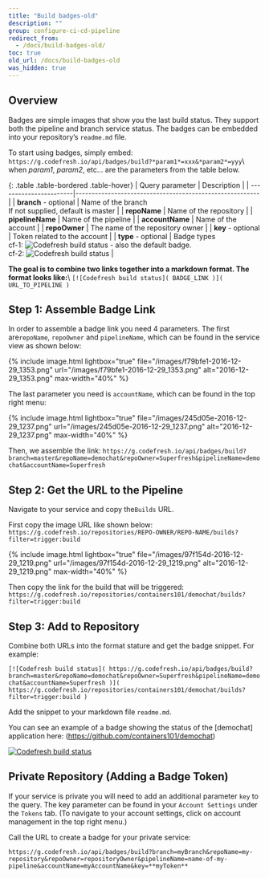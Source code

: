```yaml
---
title: "Build badges-old"
description: ""
group: configure-ci-cd-pipeline
redirect_from:
  - /docs/build-badges-old/
toc: true
old_url: /docs/build-badges-old
was_hidden: true
---
```

## Overview

Badges are simple images that show you the last build status. They support both the pipeline and branch service status.
The badges can be embedded into your repository’s `readme.md` file.

To start using badges, simply embed: 
`https://g.codefresh.io/api/badges/build?*param1*=xxx&*param2*=yyy`\\
when *param1*, *param2*, etc... are the parameters from the table below.

{: .table .table-bordered .table-hover}
| Query parameter        | Description                                              |
| -----------------------|--------------------------------------------------------- |
| **branch** - optional  | Name of the branch<br/>If not supplied, default is master   |
| **repoName**           | Name of the repository                                   |
| **pipelineName**       | Name of the pipeline                                     |
| **accountName**        | Name of the account                                      |
| **repoOwner**          | The name of the repository owner                         |
| **key** - optional     | Token related to the account                             |
| **type** - optional    | Badge types<br/>cf-1: ![Codefresh build status]( http://g.codefresh.io/api/badges/build/template/urls/cf-1) - also the default badge.<br/>cf-2: ![Codefresh build status]( http://g.codefresh.io/api/badges/build/template/urls/cf-2)   |

**The goal is to combine two links together into a markdown format. The format looks like:**\\
`[![Codefresh build status]( BADGE_LINK )]( URL_TO_PIPELINE )`

## Step 1: Assemble Badge Link

In order to assemble a badge link you need 4 parameters.
The first are`repoName`, `repoOwner` and `pipelineName`, which can be found in the service view as shown below:

{% include image.html 
lightbox="true" 
file="/images/f79bfe1-2016-12-29_1353.png" 
url="/images/f79bfe1-2016-12-29_1353.png" 
alt="2016-12-29_1353.png" 
max-width="40%" 
%}

The last parameter you need is `accountName`, which can be found in the top right menu:

{% include image.html 
lightbox="true" 
file="/images/245d05e-2016-12-29_1237.png" 
url="/images/245d05e-2016-12-29_1237.png" 
alt="2016-12-29_1237.png" 
max-width="40%" 
%}

Then, we assemble the link:
`https://g.codefresh.io/api/badges/build?branch=master&repoName=demochat&repoOwner=Superfresh&pipelineName=demochat&accountName=Superfresh`

## Step 2: Get the URL to the Pipeline
Navigate to your service and copy the`Builds` URL.

First copy the image URL like shown below:
`https://g.codefresh.io/repositories/REPO-OWNER/REPO-NAME/builds?filter=trigger:build`

{% include image.html 
lightbox="true" 
file="/images/97f154d-2016-12-29_1219.png" 
url="/images/97f154d-2016-12-29_1219.png" 
alt="2016-12-29_1219.png" 
max-width="40%" 
%}

Then copy the link for the build that will be triggered: 
`https://g.codefresh.io/repositories/containers101/demochat/builds?filter=trigger:build`


## Step 3: Add to Repository
Combine both URLs into the format stature and get the badge snippet.
For example:

`[![Codefresh build status]( https://g.codefresh.io/api/badges/build?branch=master&repoName=demochat&repoOwner=Superfresh&pipelineName=demochat&accountName=Superfresh )]( https://g.codefresh.io/repositories/containers101/demochat/builds?filter=trigger:build )`

Add the snippet to your markdown file `readme.md`.

You can see an example of a badge showing the status of the [demochat] application here: (https://github.com/containers101/demochat)

[![Codefresh build status](https://g-staging.codefresh.io/api/badges/build?branch=master&repoName=demochat&repoOwner=containers101&pipelineName=demochat&accountName=verchol)](https://g.codefresh.io/repositories/containers101/demochat/builds?filter=trigger:build)

## Private Repository (Adding a Badge Token)
If your service is private you will need to add an additional parameter `key` to the query. The key parameter can be found in your `Account Settings` under the `Tokens` tab. (To navigate to your account settings, click on account management in the top right menu.)

Call the URL to create a badge for your private service:

`https://g.codefresh.io/api/badges/build?branch=myBranch&repoName=my-repository&repoOwner=repositoryOwner&pipelineName=name-of-my-pipeline&accountName=myAccountName&key=**myToken**`
